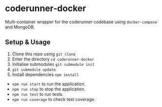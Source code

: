 # coderunner-docker

Multi-container wrapper for the coderunner codebase using `docker-compose` and MongoDB.

## Setup & Usage

1. Clone this repo using `git clone`
2. Enter the directory `cd coderunner-docker`
3. Initialise submodules `git submodule init`
4. `git submodule update`
5. Install dependencies `npm install`
   
* `npm run start` to run the application.
* `npm run stop` to stop the application.
* `npm run test` to run tests.
* `npm run coverage` to check test coverage.
